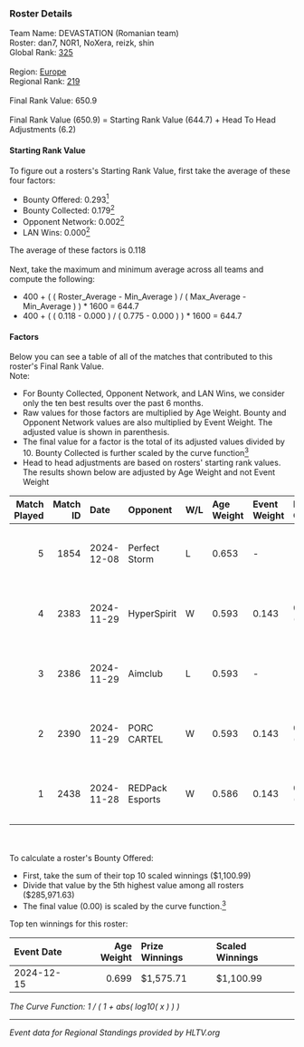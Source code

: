 ### Roster Details<br />
Team Name: DEVASTATION (Romanian team)<br />
Roster: dan7, N0R1, NoXera, reizk, shin<br />
Global Rank: [325](../../standings_global_2025_02_28.md)<br />
<br />
Region: [Europe]( ../../standings_europe_2025_02_28.md)<br />
Regional Rank: [219]( ../../standings_europe_2025_02_28.md)<br />
<br />
Final Rank Value:  650.9<br />
<br />
Final Rank Value (650.9) = Starting Rank Value (644.7) + Head To Head Adjustments (6.2)<br />

#### Starting Rank Value<br />
To figure out a rosters's Starting Rank Value, first take the average of these four factors:<br />
- Bounty Offered: 0.293[<sup>1</sup>](#table2)
- Bounty Collected: 0.179[<sup>2</sup>](#table1)
- Opponent Network: 0.002[<sup>2</sup>](#table1)
- LAN Wins: 0.000[<sup>2</sup>](#table1)

The average of these factors is 0.118<br />
<br />
Next, take the maximum and minimum average across all teams and compute the following:<br />
- 400 + ( ( Roster_Average - Min_Average ) / ( Max_Average - Min_Average ) ) * 1600 = 644.7
- 400 + ( ( 0.118 - 0.000 ) / ( 0.775 - 0.000 ) ) * 1600 = 644.7


#### Factors<br />
Below you can see a table of all of the matches that contributed to this roster's Final Rank Value.<br />
Note:<br />

- For Bounty Collected, Opponent Network, and LAN Wins, we consider only the ten best results over the past 6 months.
- Raw values for those factors are multiplied by Age Weight. Bounty and Opponent Network values are also multiplied by Event Weight. The adjusted value is shown in parenthesis.
- The final value for a factor is the total of its adjusted values divided by 10. Bounty Collected is further scaled by the curve function[<sup>3</sup>](#curveFunction)
- Head to head adjustments are based on rosters' starting rank values. The results shown below are adjusted by Age Weight and not Event Weight
<span id="table1"></span><br />


| Match Played | Match ID | Date       | Opponent        | W/L | Age Weight | Event Weight | Bounty Collected | Opponent Network | LAN Wins  | H2H Adj. | Roster                          |
| -: | -: | :- | :- | :- | :- | :- | :- | :- | :- | -: | :- |
|            5 |     1854 | 2024-12-08 | Perfect Storm   | L   | 0.653      | -            | -                | -                | -         |    -9.29 | dan7, N0R1, NoXera, reizk, shin |
|            4 |     2383 | 2024-11-29 | HyperSpirit     | W   | 0.593      | 0.143        | 0.000 (0.000)    | 0.095 (0.008)    | 0 (0.000) |     5.76 | dan7, N0R1, NoXera, reizk, shin |
|            3 |     2386 | 2024-11-29 | Aimclub         | L   | 0.593      | -            | -                | -                | -         |    -6.47 | dan7, N0R1, NoXera, reizk, shin |
|            2 |     2390 | 2024-11-29 | PORC CARTEL     | W   | 0.593      | 0.143        | 0.001 (0.000)    | 0.032 (0.003)    | 0 (0.000) |     7.47 | dan7, N0R1, NoXera, reizk, shin |
|            1 |     2438 | 2024-11-28 | REDPack Esports | W   | 0.586      | 0.143        | 0.002 (0.000)    | 0.092 (0.008)    | 0 (0.000) |     8.71 | dan7, N0R1, NoXera, reizk, shin |

<br />
<span id="table2"></span><br />
To calculate a roster's Bounty Offered:<br />

- First, take the sum of their top 10 scaled winnings ($1,100.99)
- Divide that value by the 5th highest value among all rosters ($285,971.63)
- The final value (0.00) is scaled by the curve function.[<sup>3</sup>](#curveFunction)

Top ten winnings for this roster:<br />

| Event Date | Age Weight | Prize Winnings | Scaled Winnings |
| :- | -: | :- | :- |
| 2024-12-15 |      0.699 | $1,575.71      | $1,100.99       |


<span id="curveFunction"></span>_The Curve Function: 1 / ( 1 + abs( log10( x ) ) )_<br />

---
_Event data for Regional Standings provided by HLTV.org_<br />
